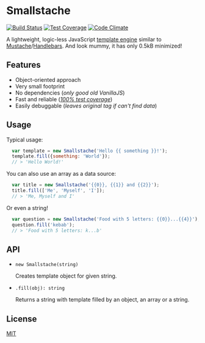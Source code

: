 # Smallstache
[![Build Status](https://travis-ci.org/macie/smallstache.svg?branch=master)](https://travis-ci.org/macie/smallstache)
[![Test Coverage](https://codeclimate.com/github/macie/smallstache/badges/coverage.svg)](https://codeclimate.com/github/macie/smallstache/coverage)
[![Code Climate](https://codeclimate.com/github/macie/smallstache/badges/gpa.svg)](https://codeclimate.com/github/macie/smallstache)

A lightweight, logic-less JavaScript [template engine](https://en.wikipedia.org/wiki/Web_template_system) similar to [Mustache](https://mustache.github.io/)/[Handlebars](http://handlebarsjs.com/). And look mummy, it has only 0.5kB minimized!

## Features
 - Object-oriented approach
 - Very small footprint
 - No dependencies (*only good old VanillaJS*)
 - Fast and reliable (*[100% test coverage](https://codeclimate.com/github/macie/smallstache/coverage)*)
 - Easily debuggable (*leaves original tag if can't find data*)

## Usage
Typical usage:
```js
  var template = new Smallstache('Hello {{ something }}!');
  template.fill({something: 'World'});
  // > 'Hello World!'
```
You can also use an array as a data source:
```js
  var title = new Smallstache('{{0}}, {{1}} and {{2}}');
  title.fill(['Me', 'Myself', 'I']);
  // > 'Me, Myself and I'
```

Or even a string!
```js
  var question = new Smallstache('Food with 5 letters: {{0}}...{{4}}');
  question.fill('kebab');
  // > 'Food with 5 letters: k...b'
```

## API

 *  `new Smallstache(string)`

    Creates template object for given string.

 *  `.fill(obj): string`

    Returns a string with template filled by an object, an array or a string. 

## License
[MIT](./LICENSE)
